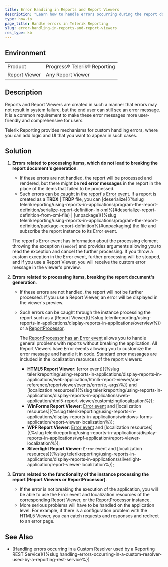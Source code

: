 ```yaml
---
title: Error Handling in Reports and Report Viewers
description: "Learn how to handle errors occurring during the report document generation and errors related to Report Viewers and the ReportProcessor class used for processing Telerik reports."
type: how-to
page_title: Handle errors in Telerik Reporting
slug: error-handling-in-reports-and-report-viewers
res_type: kb
---
```


## Environment

<table>
	<tr>
		<td>Product</td>
		<td>Progress® Telerik® Reporting</td>
	</tr>
	<tr>
		<td>Report Viewer</td>
		<td>Any Report Viewer</td>
	</tr>
</table>

## Description

Reports and Report Viewers are created in such a manner that errors may not result in system failure, but the end user can still see an error message. It is a common requirement to make these error messages more user-friendly and comprehensive for users.

Telerik Reporting provides mechanisms for custom handling errors, where you can add logic and UI that you want to appear in such cases.

## Solution

1. **Errors related to processing items, which do not lead to breaking the report document's generation**.

   - If these errors are not handled, the report will be processed and rendered, but there might be **red error messages** in the report in the place of the items that failed to be processed.
   - Such errors can be caught in the [report's Error event](/api/telerik.reporting.erroreventhandler). If a report is created as a **TRDX** | **TRDP** file, you can [deserialize]({%slug telerikreporting/using-reports-in-applications/program-the-report-definition/serialize-report-definition-in-xml%}#deserialize-report-definition-from-xml-file) | [unpackage]({%slug telerikreporting/using-reports-in-applications/program-the-report-definition/package-report-definition%}#unpackaging) the file and subscribe the report instance to its Error event.

   The report's Error event has information about the processing element throwing the exception (`sender`) and provides arguments allowing you to read the exception and cancel the further processing. If you throw a custom exception in the Error event, further processing will be stopped, and if you use a Report Viewer, you will receive the custom error message in the viewer's preview.

2. **Errors related to processing items, breaking the report document's generation**.

   - If these errors are not handled, the report will not be further processed. If you use a Report Viewer, an error will be displayed in the viewer's preview.
   - Such errors can be caught through the instance processing the report such as a [Report Viewer]({%slug telerikreporting/using-reports-in-applications/display-reports-in-applications/overview%}) or a [ReportProcessor](/api/telerik.reporting.processing.reportprocessor).

     The [ReportProcessor has an Error event](/api/telerik.reporting.processing.reportprocessor#Telerik_Reporting_Processing_ReportProcessor_Error) allows you to handle general problems with reports without breaking the application. All Report Viewers have Error events allowing you to customize the error message and handle it in code. Standard error messages are included in the localization resources of the report viewers:

     - **HTML5 Report Viewer**: [error event]({%slug telerikreporting/using-reports-in-applications/display-reports-in-applications/web-application/html5-report-viewer/api-reference/reportviewer/events/error(e,-args)%}) and [localization resources]({%slug telerikreporting/using-reports-in-applications/display-reports-in-applications/web-application/html5-report-viewer/customizing/localization%});
     - **WinForms Report Viewer**: [Error event](/api/telerik.reportviewer.winforms.reportviewerbase#Telerik_ReportViewer_WinForms_ReportViewerBase_Error) and [localization resources]({%slug telerikreporting/using-reports-in-applications/display-reports-in-applications/windows-forms-application/report-viewer-localization%});
     - **WPF Report Viewer**: [Error event](/api/telerik.reportviewer.wpf.reportviewer#Telerik_ReportViewer_Wpf_ReportViewer_Error) and [localization resources]({%slug telerikreporting/using-reports-in-applications/display-reports-in-applications/wpf-application/report-viewer-localization%});
     - **Silverlight Report Viewer**: `Error` event and [localization resources]({%slug telerikreporting/using-reports-in-applications/display-reports-in-applications/silverlight-application/report-viewer-localization%});

3. **Errors related to the functionality of the instance processing the report (Report Viewers or ReportProcessor)**.

   - If the error is not breaking the execution of the application, you will be able to use the Error event and localization resources of the corresponding Report Viewer, or the ReportProcessor instance.
   - More serious problems will have to be handled on the application level. For example, if there is a configuration problem with the HTML5 Viewer, you can catch requests and responses and redirect to an error page.

## See Also

- [Handling errors occurring in a Custom Resolver used by a Reporting REST Service]({%slug handling-errors-occurring-in-a-custom-resolver-used-by-a-reporting-rest-service%})
